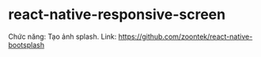 # react-native-responsive-screen
Chức năng: Tạo ảnh splash.
Link: https://github.com/zoontek/react-native-bootsplash
